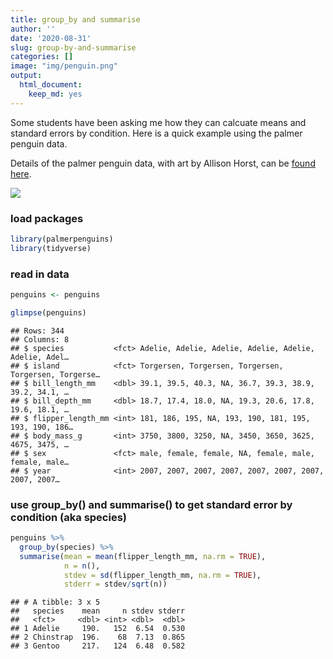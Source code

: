 ```yaml
---
title: group_by and summarise
author: ''
date: '2020-08-31'
slug: group-by-and-summarise
categories: []
image: "img/penguin.png"
output:
  html_document:
    keep_md: yes
---
```



Some students have been asking me how they can calcuate means and standard errors by condition. Here is a quick example using the palmer penguin data. 

Details of the palmer penguin data, with art by Allison Horst, can be [found here](https://github.com/allisonhorst/palmerpenguins).

![](https://github.com/allisonhorst/palmerpenguins/raw/master/man/figures/lter_penguins.png)

### load packages



```r
library(palmerpenguins) 
library(tidyverse)
```
### read in data

```r
penguins <- penguins

glimpse(penguins)
```

```
## Rows: 344
## Columns: 8
## $ species           <fct> Adelie, Adelie, Adelie, Adelie, Adelie, Adelie, Adel…
## $ island            <fct> Torgersen, Torgersen, Torgersen, Torgersen, Torgerse…
## $ bill_length_mm    <dbl> 39.1, 39.5, 40.3, NA, 36.7, 39.3, 38.9, 39.2, 34.1, …
## $ bill_depth_mm     <dbl> 18.7, 17.4, 18.0, NA, 19.3, 20.6, 17.8, 19.6, 18.1, …
## $ flipper_length_mm <int> 181, 186, 195, NA, 193, 190, 181, 195, 193, 190, 186…
## $ body_mass_g       <int> 3750, 3800, 3250, NA, 3450, 3650, 3625, 4675, 3475, …
## $ sex               <fct> male, female, female, NA, female, male, female, male…
## $ year              <int> 2007, 2007, 2007, 2007, 2007, 2007, 2007, 2007, 2007…
```

### use group_by() and summarise() to get standard error by condition (aka species)

```r
penguins %>%
  group_by(species) %>%
  summarise(mean = mean(flipper_length_mm, na.rm = TRUE), 
            n = n(), 
            stdev = sd(flipper_length_mm, na.rm = TRUE), 
            stderr = stdev/sqrt(n)) 
```

```
## # A tibble: 3 x 5
##   species    mean     n stdev stderr
##   <fct>     <dbl> <int> <dbl>  <dbl>
## 1 Adelie     190.   152  6.54  0.530
## 2 Chinstrap  196.    68  7.13  0.865
## 3 Gentoo     217.   124  6.48  0.582
```





